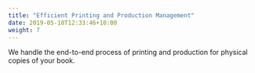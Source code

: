 ```yaml
---
title: "Efficient Printing and Production Management"
date: 2019-05-18T12:33:46+10:00
weight: 7
---
```


We handle the end-to-end process of printing and production for physical copies of your book. 